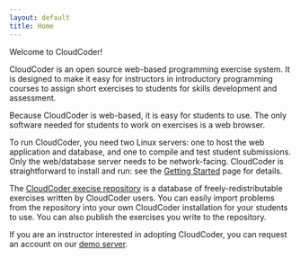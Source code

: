 ```yaml
---
layout: default
title: Home
---
```

Welcome to CloudCoder!

CloudCoder is an open source web-based programming exercise system.
It is designed to make it easy for instructors in introductory
programming courses to assign short exercises to students for
skills development and assessment.

Because CloudCoder is web-based, it is easy for students to
use.  The only software needed for students to work on exercises
is a web browser.

To run CloudCoder, you need two Linux servers: one to host the
web application and database, and one to compile and test student
submissions.  Only the web/database server needs to be
network-facing.  CloudCoder is straightforward to
install and run: see the [Getting Started](getstarted.html)
page for details.

The [CloudCoder execise repository](repository.html)
is a database of freely-redistributable exercises written by
CloudCoder users.  You can easily import problems from the repository
into your own CloudCoder installation for your students to
use.  You can also publish the exercises you write to the repository.

If you are an instructor interested in adopting CloudCoder,
you can request an account on our [demo server](demo.html).
